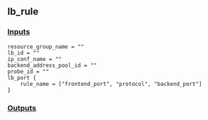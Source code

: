 ## lb_rule

### [Inputs](./vars.tf)

    resource_group_name = ""
    lb_id = ""
    ip_conf_name = ""
    backend_address_pool_id = ""
    probe_id = ""
    lb_port {
        rule_name = ["frontend_port", "protocol", "backend_port"]
    } 

### [Outputs](./outputs.tf)


